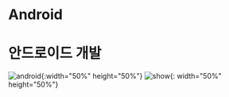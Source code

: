 # Android
안드로이드 개발
=========
![android](https://www.pinclipart.com/picdir/big/551-5511063_brand-guidelines-android-logo-clipart.png){:width="50%" height="50%"}
![show](https://www.pinclipart.com/picdir/big/453-4532374_android-development-summer-training-in-jaipur-android-app.png){: width="50%" height="50%"}

